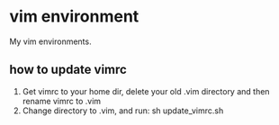 # vim environment

My vim environments.

## how to update vimrc

1. Get vimrc to your home dir, delete your old .vim directory and then rename vimrc to .vim
2. Change directory to .vim, and run: sh update_vimrc.sh
